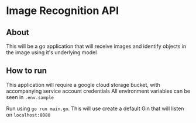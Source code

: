 # Image Recognition API

## About
This will be a go application that will receive images and identify objects in the image using it's underlying model

## How to run
This application will require a google cloud storage bucket, with accompanying service account credentials
All environment variables can be seen in `.env.sample`

Run using `go run main.go`. This will use create a default Gin that will listen on `localhost:8080`

